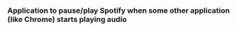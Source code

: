 ### Application to pause/play Spotify when some other application (like Chrome) starts playing audio
